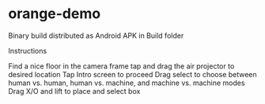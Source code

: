 # orange-demo

Binary build distributed as Android APK in Build folder

Instructions

Find a nice floor in the camera frame tap and drag the air projector to desired location Tap Intro screen to proceed Drag select to choose between human vs. human, human vs. machine, and machine vs. machine modes Drag X/O and lift to place and select box
